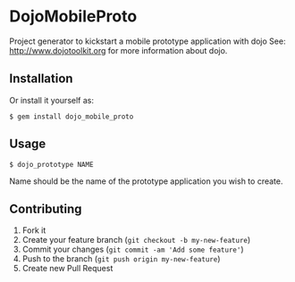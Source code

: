 # DojoMobileProto

Project generator to kickstart a mobile prototype application with dojo
See: http://www.dojotoolkit.org for more information about dojo.
## Installation

Or install it yourself as:

    $ gem install dojo_mobile_proto

## Usage

    $ dojo_prototype NAME 

Name should be the name of the prototype application you wish to create.

## Contributing

1. Fork it
2. Create your feature branch (`git checkout -b my-new-feature`)
3. Commit your changes (`git commit -am 'Add some feature'`)
4. Push to the branch (`git push origin my-new-feature`)
5. Create new Pull Request
